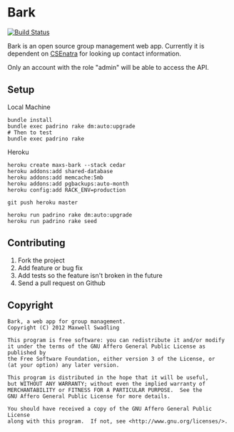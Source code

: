 # Bark

[![Build Status](https://secure.travis-ci.org/maxpow4h/bark.png?branch=master)](http://travis-ci.org/maxpow4h/bark)

Bark is an open source group management web app.
Currently it is dependent on [CSEnatra](https://github.com/maxpow4h/csenatra)
for looking up contact information.

Only an account with the role "admin" will be able to access the API.

## Setup

Local Machine

    bundle install
    bundle exec padrino rake dm:auto:upgrade
    # Then to test
    bundle exec padrino rake

Heroku

    heroku create maxs-bark --stack cedar
    heroku addons:add shared-database
    heroku addons:add memcache:5mb
    heroku addons:add pgbackups:auto-month
    heroku config:add RACK_ENV=production
    
    git push heroku master
    
    heroku run padrino rake dm:auto:upgrade
    heroku run padrino rake seed

## Contributing

1. Fork the project
2. Add feature or bug fix
3. Add tests so the feature isn't broken in the future
4. Send a pull request on Github

## Copyright

    Bark, a web app for group management.
    Copyright (C) 2012 Maxwell Swadling

    This program is free software: you can redistribute it and/or modify
    it under the terms of the GNU Affero General Public License as published by
    the Free Software Foundation, either version 3 of the License, or
    (at your option) any later version.

    This program is distributed in the hope that it will be useful,
    but WITHOUT ANY WARRANTY; without even the implied warranty of
    MERCHANTABILITY or FITNESS FOR A PARTICULAR PURPOSE.  See the
    GNU Affero General Public License for more details.

    You should have received a copy of the GNU Affero General Public License
    along with this program.  If not, see <http://www.gnu.org/licenses/>.
